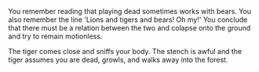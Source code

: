 You remember reading that playing dead sometimes works with bears.
You also remember the line 'Lions and tigers and bears! Oh my!'
You conclude that there must be a relation between the two and
colapse onto the ground and try to remain motionless.

The tiger comes close and sniffs your body. The stench is awful and
the tiger assumes you are dead, growls, and walks away into the forest.
